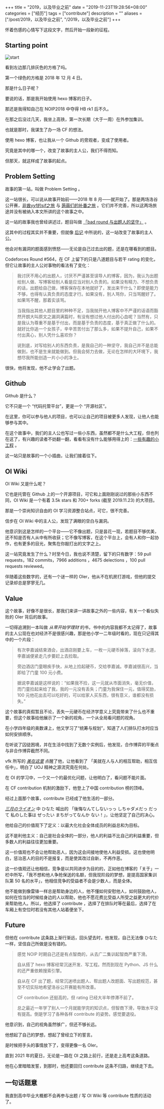 +++
title = "2019，以及毕业之前"
date = "2019-11-23T19:28:56+08:00"
categories = ["经历"]
tags = ["contribute"]
description = ""
aliases = ["/post/2019，以及毕业之前", "/2019，以及毕业之前"]
+++


怀着伤感的心情写下这段文字，然后开始一段新的征程。

<!--more-->

## Starting point

![start](/post_img/2019，以及毕业之前/start.png)

看到左边那几排灰色的方格了吗。

第一个绿色的方格是 2018 年 12 月 4 日。

那是什么日子呢？

要说的话，那是我开始使用 hexo 博客的日子。

那还是我得知自己在 NOIP2018 中夺得 HB rk1 后不久。

在那之后没过几天，我坐上高铁，第一次长期（大于一周）在外参加集训。

也就是那时，我谋生了办一场 CF 的想法。

使用 hexo 博客，也让我从一个 Github 的旁观者，变成了使用者。

究竟是其中的哪一个，改变了故事的主人公，我们不得而知。

但那天，就这样成了故事的起点。

## Problem Setting

故事的第一站，叫做 Problem Setting 。

这一站很长，可以说从故事开始前——2018 年 8 月——就开始了。那是两场洛谷公开赛，[非酋yyf的sif之旅](https://www.luogu.org/contest/9600) 与 [蒟蒻们的补番之旅](https://www.luogu.org/contest/12010) 。它们并不完善，所以这两场旅途并没有被纳入本文所讲的这个故事之中。

这一站的故事我也曾经讲述过，题目叫做 [「bad round 与出题人的坚守」](/post/bad-round-与出题人的坚守/) 。

这其中的过程其实并不重要，但就像 [后记](/post/bad-round-与出题人的坚守/#后记) 中所说的，这一站改变了故事的主人公。

他会对有漏洞的题面感到愤怒——无论是自己过去出的题，还是在哪看到的题目。

Codeforces Round #564，在 CF 上留下的只是八道题目与若干 rating 的变化，但它让故事的主人公对事物的看法有了变化：

> 我讨厌不用心的出题人，讨厌不严谨甚至误导人的博客，因为，我认为出题给别人做、写博客给别人看是应当对别人负责的。如果没有精力、不想负责的话，出题给自己做，博客保存在本地就好了，发出来干什么？即使是能力不够，也得有认真负责的态度才行。如果没有，别人骂你，只当骂醒好了。如果骂不醒，那着实该骂。
> 
> 当我指出其他人题目里的种种不足，当我抛开他人博客中不严谨的话语而豁然开朗大叫原文之漏洞满篇时，有没有想过他人付出的心血呢？当然有，只是我认为尊重不是基于付出，而是基于负责的态度，基于真正做了什么的。就好比你追一个女孩子，辛辛苦苦付出了那么多，如果不提升自己，如果不付出真心，别人凭什么喜欢你？
> 
> 说到底，对写给别人的东西负责，是我自己的一种坚守，我自己并不是总能做到，也不是生来就能做到。但我会努力去做，无论在怎样的大环境下，我想尽我所能创造一片小小的净土。

很快，他将发现，他不止学会了出题。

## Github

Github 是什么？

它不只是一个 “代码托管平台”，更是一个 “开源社区”。

在这里，你可以参与他人的项目，也可以让自己的项目被更多人发现，让他人也能够参与其中。

在这个故事中，我们的主人公也写过一些小东西，虽然都不是什么大工程，但也列在这了，有兴趣的读者不妨翻一翻，看看有没有什么能够用得上的：[一些有趣的小工程](/一些有趣的小工程/) 。

这一站只是故事的一个小插曲，让我们接着往下。

## OI Wiki

OI Wiki 又是什么呢？

它也是托管在 Github 上的一个开源项目，可它和上面刚刚说过的那些小东西不同，OI Wiki 是一个有着 3.5k stars 和 700+ forks (截至 2019.11.23) 的大项目。

那是一个崇尚知识自由的 OI 学习资源整合站点，可它，很不完善。

信步在 OI Wiki 中的主人公，发现了满眼的空白与漏洞。

他意识到这是怎样的一个平台——它不像出题，只是昙花一现，若题目不够优美，还不知是否有人从中有所收获；它不像写博客，在这个平台上，会有人和你一起协作，也有更多的目光，聚焦在你敲打出的文字之上。

这一站究竟发生了什么？时至今日，我也说不清楚，留下的只有数字：59 pull requests，182 commits，7966 additions ，4675 delections ，100 pull requests reviewed。

伴随着这些数字的，还有一个谜一样的 OIer，他从不在机房打游戏，但他的提交记录却总是寥寥无几。

## Value

这个故事，好像不是很长，那我们来讲一讲故事之外的一些内容，有关一个看似失败的 OIer 背后的故事。

一切得追溯到一本叫做 <em>从零开始学理财</em> 的书，书中的内容我都不太记得了，故事的主人公现在也对经济不是很感兴趣，那是他小学一二年级时看的，现在只记得其中的一个片段：

> 有次李嘉诚结束酒会，出酒店刚要上车，一枚一元硬币掉落，滚向下水道，李嘉诚便紧走几步要赶上去捡取。
> 
> 旁边酒店门童眼疾手快，从地上捡起硬币，交给李嘉诚。李嘉诚很高兴，当即给了门童 100 元小费。
> 
> 据说李嘉诚是这样说的：“如果我不捡，这一元就从市面消失，毫无价值，而门童捡起来给了我，我的一元没有丢失；门童为我保住一元，值得奖励，100 元他花出去可以吃好的，可以给家人买东西，很有意义，谁都没有损失。”

这个故事的真假暂且不论，丢失一元硬币在经济学意义上究竟带来了什么也不重要，但这个故事给他展示了一个新的视角，一个从全局看问题的视角。

在小学四年级的奥数课上，他又学习了“统筹与规划”，知道了人们排队打水时应当如何安排顺序。

在听说了囚徒困境，并在生活中找到了无数个实例后，他发现，合作博弈的平衡点与非合作博弈截然不同。

vfk 所写的 [<em>美在这里</em>](http://vfleaking.blog.163.com/blog/static/17480763420111114111737542/) 点醒了他，让他看到了 「美就在人与人的相互帮助，相互信任中」，明白了 UOJ 精神之源流究竟在何处。

在 OI 的学习中，一个又一个的最优化问题，让他明白了，看问题不能片面。

在 CF contribution 机制的激励下，他登上了中国 contribution 榜的顶峰。

经过上面那个故事，contribute 已经成了他生活的一部分。

[<em>三月のライオン</em>](https://www.bilibili.com/bangumi/media/md5523/) 中 ひなた 喊出的 「後悔なんてしないっっ しちゃダメだっ だって 私のした事は ぜったい まちがってなんか ない！」，让他坚定了自己的决心。

他给自己的价值观下了定义：以最大化社会全体成员的利益总和为目标。

这不是利他主义：自己是社会全体的一部分，他人的利益不比自己的利益重要，但多数人的利益往往更加重要。

这一价值观也不会让他帮助恶人，因为这会间接地使他人利益受损。这也使他明白，惩治恶人的目的不是报复，而是使其改过自新，不再作恶。

这一价值观还让他相信，竞争是以共同进步为目的的，正如他在博客的「关于」一栏中所写，「我不想和他人争抢保送的名额，但我现阶段的梦想，是提高国家集训队第 50 名的水平」，他相信竞争的受益者不会是少数人，而是全体。

他不能做到像雷锋一样总是帮助身边的人，他不懂如何安慰他人，如何鼓励他人，如何在恰当的时候给身边的人以帮助，他也不愿花费比受益人所受之益更大的代价来帮助他人。所以，他选择了 contribute ，选择了在排队时等在最后，选择了在车厢上有空位时若没有其他人站着便坐下。

## Future

但他在 contribute 这条路上渐行渐远，回头望去时，他发现，自己无法像 ひなた 一样，坚信自己所做是没有错的。

> 感觉 NOIP 时期自己还是有点智商的，从去广二集训起智商严重下滑。
>
> 自从搭了 hexo 博客经常沉迷开发、写工程。然而到现在 Python、JS 什么的还严重依赖搜索引擎。
>
> 自从在 CF 出了题，经常沉迷喷出题人、帮出题人改题面、写出题规范，甚至不切实际地希望洛谷公开赛能有所改善。
>
> CF contribution 还挺高的，但 rating 已经大半年停滞不前了。
>
> 总之最近一年学了别人一个月就能学完的知识点，但智商下滑，导致水平没有提高。倒是学习了各种各样 contribute 的姿势。感觉要退役。

他意识到，自己的视角虽然够广，但还不够长远。

他想起了自己的梦想，想起了曾经立下的誓言。

是时候把手头的事情放下了，变得更像一名 OIer。

直到 2021 年的夏日，无论是一路在 OI 之路上前行，还是走上高考这条道路。

他在心里暗暗发誓，到那时，他还要回归 contribute 这条不归路，继续走下去。

## 一句话题意

我直到高中毕业大概都不会再参与出题 / 写 OI Wiki 等 contribute 性质的活动了。